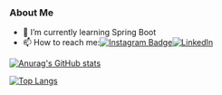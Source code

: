 ### About Me


- 🌱 I’m currently learning Spring Boot
- 📫 How to reach me:[![Instagram Badge](https://img.shields.io/badge/-Instagram-C13584?style=flat-quare&labelColor=C13584&logo=instagram&logoColor=white&link=link)](https://www.instagram.com/alper.senerr/)[![LinkedIn](https://img.shields.io/badge/LinkedIn-Profil-blue)](https://www.linkedin.com/in/alpersener/)

  



[![Anurag's GitHub stats](https://github-readme-stats.vercel.app/api?username=alpersener)](https://github.com/anuraghazra/github-readme-stats)

[![Top Langs](https://github-readme-stats.vercel.app/api/top-langs/?username=alpersener)](https://github.com/anuraghazra/github-readme-stats)

